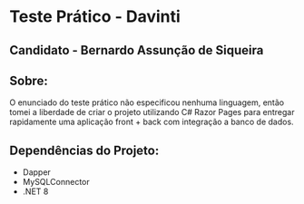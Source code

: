 # Teste Prático - Davinti

## Candidato - Bernardo Assunção de Siqueira

## Sobre: 
O enunciado do teste prático não especificou nenhuma linguagem, então tomei a liberdade de criar o projeto utilizando 
C# Razor Pages para entregar rapidamente uma aplicação front + back com integração a banco de dados.

## Dependências do Projeto:

* Dapper 
* MySQLConnector
* .NET 8
